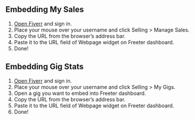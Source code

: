 ## Embedding My Sales

1. <a href="{{ curItem.homeUrl|e }}" target="_blank">Open Fiverr</a> and sign in.
2. Place your mouse over your username and click Selling > Manage Sales.
3. Copy the URL from the browser’s address bar.
4. Paste it to the URL field of Webpage widget on Freeter dashboard.
5. Done!

## Embedding Gig Stats

1. <a href="{{ curItem.homeUrl|e }}" target="_blank">Open Fiverr</a> and sign in.
2. Place your mouse over your username and click Selling > My Gigs.
3. Open a gig you want to embed into Freeter dashboard.
4. Copy the URL from the browser’s address bar.
5. Paste it to the URL field of Webpage widget on Freeter dashboard.
6. Done!
